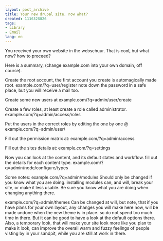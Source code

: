 ```yaml
---
layout: post_archive
title: Your new drupal site, now what?
created: 1116328026
tags:
- Library
- Email
lang: en
---
```

You received your own website in the webschuur. That is cool, but what now? how to proceed? 

Here is a summary, (change example.com into your own domain, off course).

Create the root account, the first account you create is automagically made root.
example.com/?q=user/register
note down the password in a safe place, but you will receive a mail too.

Create some new users at 
example.com/?q=admin/user/create

Create a few roles, at least create a role called administrator. 
example.com/?q=admin/access/roles

Put the users in the correct roles by editing the one by one @
example.com/?q=admin/user/

Fill out the permission matrix at:
example.com/?q=admin/access

Fill out the sites details at:
example.com/?q=settings

Now you can look at the content, and its default states and workflow. fill out the details for each content type. 
example.com/?q=admin/node/configure/types

Some notes:
example.com/?q=admin/modules 
Should only be changed if you know what you are doing. installing modules can, and will, break your site, or make it less usable. Be sure you know what you are doing when changing anything there.

example.com/?q=admin/themes
Can be changed at will, but note, that if you have plans for your own layout, any changes you will make here now, will be made undone when the new theme is in place. so do not spend too much time in there. But it can be good to have a look at the default options there. Also, a temporary look, that will make your site look more like you plan to make it look, can improve the overall warm and fuzzy feelings of people visting by in your sandpit, while you are still at work in there.
